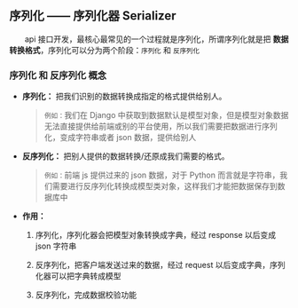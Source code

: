 ## 序列化 —— 序列化器 Serializer

&emsp;&emsp;api 接口开发，最核心最常见的一个过程就是序列化，所谓序列化就是把 **数据转换格式**，序列化可以分为两个阶段：`序列化` 和 `反序列化`

### 序列化 和 反序列化 概念

+ **序列化：** 把我们识别的数据转换成指定的格式提供给别人。

    > `例如：`我们在 Django 中获取到数据默认是模型对象，但是模型对象数据无法直接提供给前端或别的平台使用，所以我们需要把数据进行序列化，变成字符串或者 json 数据，提供给别人

+ **反序列化：** 把别人提供的数据转换/还原成我们需要的格式。

    > `例如：`前端 js 提供过来的 json 数据，对于 Python 而言就是字符串，我们需要进行反序列化转换成模型类对象，这样我们才能把数据保存到数据库中

+ **作用：**

    1. 序列化，序列化器会把模型对象转换成字典，经过 response 以后变成 json 字符串

    1. 反序列化，把客户端发送过来的数据，经过 request 以后变成字典，序列化器可以把字典转成模型

    1. 反序列化，完成数据校验功能

### 